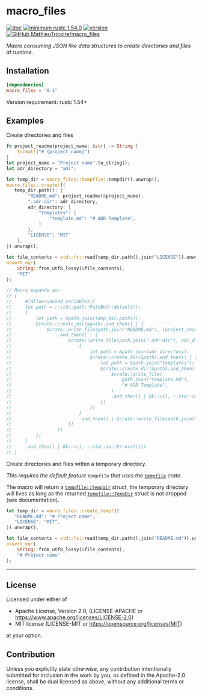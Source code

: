 # macro_files

[![doc](https://img.shields.io/badge/docs.rs-macro_files-191f26?logo=docs.rs)](https://docs.rs/macro_files)
[![minimum rustc 1.54.0](https://img.shields.io/badge/minimum%20rustc-1.54.0-f74c00?logo=rust)](https://blog.rust-lang.org/2018/12/06/Rust-1.54-and-rust-2018.html)
[![version](https://img.shields.io/crates/v/macro_files?color=3b6837&logo=rust)](https://crates.io/crates/macro_files)
[![GitHub MathieuTricoire/macro_files](https://img.shields.io/badge/GitHub-MathieuTricoire%2Fmacro_files-9b88bb?logo=github)](https://github.com/MathieuTricoire/macro_files)

_Macro consuming JSON like data structures to create directories and files at runtime._

## Installation

```toml
[dependencies]
macro_files = "0.1"
```

Version requirement: rustc 1.54+

## Examples

Create directories and files

```rust
fn project_readme(project_name: &str) -> String {
    format!("# {project_name}")
}
let project_name = "Project name".to_string();
let adr_directory = "adr";

let temp_dir = macro_files::tempfile::tempdir().unwrap();
macro_files::create!({
   temp_dir.path(): {
        "README.md": project_readme(&project_name),
        ".adr-dir": adr_directory,
        adr_directory: {
            "templates": {
                "template.md": "# ADR Template",
            }
        },
        "LICENSE": "MIT"
    },
}).unwrap();

let file_contents = std::fs::read(temp_dir.path().join("LICENSE")).unwrap();
assert_eq!(
    String::from_utf8_lossy(&file_contents),
    "MIT"
);

// Macro expands as:
// {
//     #[allow(unused_variables)]
//     let path = ::std::path::PathBuf::default();
//     {
//         let path = &path.join(temp_dir.path());
//         $crate::create_dir(&path).and_then(|_| {
//             $crate::write_file(path.join("README.md"), (project_readme(&project_name)))
//                 .and_then(|_| {
//                     $crate::write_file(path.join(".adr-dir"), adr_directory).and_then(|_| {
//                         {
//                             let path = &path.join(adr_directory);
//                             $crate::create_dir(&path).and_then(|_| {
//                                 let path = &path.join("templates");
//                                 $crate::create_dir(&path).and_then(|_| {
//                                     $crate::write_file(
//                                         path.join("template.md"),
//                                         "# ADR Template",
//                                     )
//                                     .and_then(|_| Ok::<(), ::std::io::Error>(()))
//                                 })
//                             })
//                         }
//                         .and_then(|_| $crate::write_file(path.join("LICENSE"), "MIT"))
//                     })
//                 })
//         })
//     }
//     .and_then(|_| Ok::<(), ::std::io::Error>(()))
// }
```

Create directories and files within a temporary directory.

_This requires the default feature `tempfile` that uses the [`tempfile`] crate._

The macro will return a [`tempfile::TempDir`] struct, the temporary directory will lives as long as
the returned [`tempfile::TempDir`] struct is not dropped (see documentation).

```rust
let temp_dir = macro_files::create_temp!({
   "README.md": "# Project name",
   "LICENSE": "MIT",
}).unwrap();

let file_contents = std::fs::read(temp_dir.path().join("README.md")).unwrap();
assert_eq!(
    String::from_utf8_lossy(&file_contents),
    "# Project name"
);
```

---

## License

Licensed under either of

- Apache License, Version 2.0, (LICENSE-APACHE or https://www.apache.org/licenses/LICENSE-2.0)
- MIT license (LICENSE-MIT or https://opensource.org/licenses/MIT)

at your option.

## Contribution

Unless you explicitly state otherwise, any contribution intentionally submitted
for inclusion in the work by you, as defined in the Apache-2.0 license, shall
be dual licensed as above, without any additional terms or conditions.

[`tempfile`]: https://crates.io/crates/tempfile
[`tempfile::TempDir`]: https://docs.rs/tempfile/3.3.0/tempfile/struct.TempDir.html
